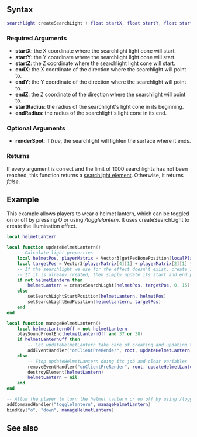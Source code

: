 Syntax
------

``` lua
searchlight createSearchLight ( float startX, float startY, float startZ, float endX, float endY, float endZ, float startRadius, float endRadius [, bool renderSpot = true ] )
```

### Required Arguments

-   **startX**: the X coordinate where the searchlight light cone will start.
-   **startY**: the Y coordinate where the searchlight light cone will start.
-   **startZ**: the Z coordinate where the searchlight light cone will start.
-   **endX**: the X coordinate of the direction where the searchlight will point to.
-   **endY**: the Y coordinate of the direction where the searchlight will point to.
-   **endZ**: the Z coordinate of the direction where the searchlight will point to.
-   **startRadius**: the radius of the searchlight's light cone in its beginning.
-   **endRadius**: the radius of the searchlight's light cone in its end.

### Optional Arguments

-   **renderSpot**: if *true*, the searchlight will lighten the surface where it ends.

### Returns

If every argument is correct and the limit of 1000 searchlights has not been reached, this function returns a [searchlight element](/docs/element/searchlight.md "wikilink"). Otherwise, it returns *false*.

Example
-------

This example allows players to wear a helmet lantern, which can be toggled on or off by pressing O or using */togglelantern*. It uses createSearchLight to create the illumination effect.

``` lua
local helmetLantern

local function updateHelmetLantern()
    -- Calculate light properties
    local helmetPos, playerMatrix = Vector3(getPedBonePosition(localPlayer, 6)), getElementMatrix(localPlayer)
    local targetPos = Vector3(playerMatrix[4][1] + playerMatrix[2][1] * 3, playerMatrix[4][2] + playerMatrix[2][2] * 3, playerMatrix[4][3] + playerMatrix[2][3] * 3)
    -- If the searchlight we use for the effect doesn't exist, create it
    -- If it is already created, then simply update its start and end positions
    if not helmetLantern then
        helmetLantern = createSearchLight(helmetPos, targetPos, 0, 15)
    else
        setSearchLightStartPosition(helmetLantern, helmetPos)
        setSearchLightEndPosition(helmetLantern, targetPos)
    end
end

local function manageHelmetLantern()
    local helmetLanternOff = not helmetLantern
    playSoundFrontEnd(helmetLanternOff and 37 or 38)
    if helmetLanternOff then
        -- Let updateHelmetLantern take care of creating and updating the effect
        addEventHandler("onClientPreRender", root, updateHelmetLantern)
    else
        -- Stop updateHelmetLantern doing its job and clear variables
        removeEventHandler("onClientPreRender", root, updateHelmetLantern)
        destroyElement(helmetLantern)
        helmetLantern = nil
    end
end

-- Allow the player to turn the helmet lantern or on off by using /togglelantern or pressing O
addCommandHandler("togglelantern", manageHelmetLantern)
bindKey("o", "down", manageHelmetLantern)
```

See also
--------
